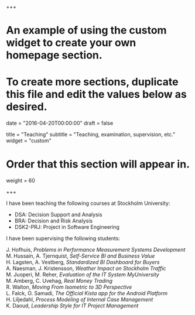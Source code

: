 +++
# An example of using the custom widget to create your own homepage section.
# To create more sections, duplicate this file and edit the values below as desired.

date = "2016-04-20T00:00:00"
draft = false

title = "Teaching"
subtitle = "Teaching, examination, supervision, etc."
widget = "custom"

# Order that this section will appear in.
weight = 60

+++

I have been teaching the following courses at Stockholm University:  

- DSA: Decision Support and Analysis
- BRA: Decision and Risk Analysis
- DSK2-PRJ: Project in Software Engineering

I have been supervising the following students:  

J. Hofhuis,  *Problems in Performance Measurement Systems Development*  
M. Hussain, A. Tjernquist, *Self-Service BI and Business Value*  
H. Lagsten, A. Vestberg, *Standardized BI Dashboard for Buyers*  
A. Naesman, J. Kristensson, *Weather Impact on Stockholm Traffic*  
M. Juoperi, M. Reher, *Evaluation of the IT System MyUniversity*  
M. Amberg, C. Uvehag, *Real Money Trading*  
R. Walton, *Moving From Isometric to 3D Perspective*  
L. Falck, O. Samadi, *The Official Kista app for the Android Platform*  
H. Liljedahl, *Process Modeling of Internal Case Management*  
K. Daoud, *Leadership Style for IT Project Management*  